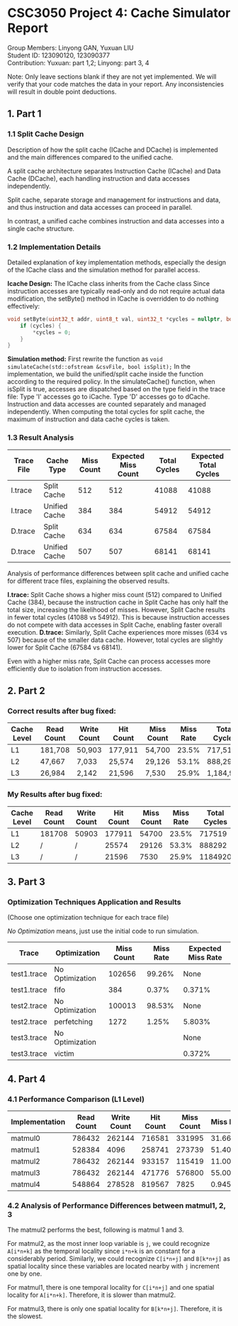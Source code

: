 # CSC3050 Project 4: Cache Simulator Report

Group Members:   Linyong GAN, Yuxuan LIU                 
Student ID:      123090120, 123090377    
Contribution:    Yuxuan: part 1,2; Linyong: part 3, 4

Note: Only leave sections blank if they are not yet implemented. We will verify that your code matches the data in your report. Any inconsistencies will result in double point deductions.


## 1. Part 1


### 1.1 Split Cache Design

Description of how the split cache (ICache and DCache) is implemented and the main differences compared to the unified cache.

A split cache architecture separates Instruction Cache (ICache) and Data Cache (DCache), each handling instruction and data accesses independently. 

Split cache, separate storage and management for instructions and data, and thus instruction and data accesses can proceed in parallel.

In contrast, a unified cache combines instruction and data accesses into a single cache structure.

### 1.2 Implementation Details

Detailed explanation of key implementation methods, especially the design of the ICache class and the simulation method for parallel access.

**Icache Design:**
The ICache class inherits from the Cache class
Since instruction accesses are typically read-only and do not require actual data modification, 
the setByte() method in ICache is overridden to do nothing effectively:

```cpp
void setByte(uint32_t addr, uint8_t val, uint32_t *cycles = nullptr, bool countStats = true) override {
    if (cycles) {
        *cycles = 0;
    }
}
```

**Simulation method:**
First rewrite the function as `void simulateCache(std::ofstream &csvFile, bool isSplit);`
In the implementation, we build the unified/split cache inside the function according to the required policy.
In the simulateCache() function, when isSplit is true, accesses are dispatched based on the type field in the trace file:
Type 'I' accesses go to iCache. Type 'D' accesses go to dCache.
Instruction and data accesses are counted separately and managed independently.
When computing the total cycles for split cache, the maximum of instruction and data cache cycles is taken.

### 1.3 Result Analysis

| Trace File | Cache Type    | Miss Count | Expected Miss Count | Total Cycles | Expected Total Cycles |
| ---------- | ------------- | ---------- | ------------------- | ------------ | --------------------- |
| I.trace    | Split Cache   |  512       |     512             |  41088       |    41088              |
| I.trace    | Unified Cache |  384       |     384             |  54912       |    54912              |
| D.trace    | Split Cache   |  634       |     634             |  67584       |    67584              |
| D.trace    | Unified Cache |  507       |     507             |  68141       |    68141              |

Analysis of performance differences between split cache and unified cache for different trace files, explaining the observed results.

**I.trace:**
Split Cache shows a higher miss count (512) compared to Unified Cache (384), 
because the instruction cache in Split Cache has only half the total size, increasing the likelihood of misses.
However, Split Cache results in fewer total cycles (41088 vs 54912).
This is because instruction accesses do not compete with data accesses in Split Cache, enabling faster overall execution.
**D.trace:**
Similarly, Split Cache experiences more misses (634 vs 507) because of the smaller data cache.
However, total cycles are slightly lower for Split Cache (67584 vs 68141).

Even with a higher miss rate, Split Cache can process accesses more efficiently due to isolation from instruction accesses.

## 2. Part 2

### Correct results after bug fixed:

| Cache Level | Read Count | Write Count | Hit Count | Miss Count | Miss Rate | Total Cycles |
|-------|-----------|------------|----------|------------|-----------|--------------|
| L1    | 181,708   | 50,903     | 177,911  | 54,700     | 23.5%     | 717,519      |
| L2    | 47,667    | 7,033      | 25,574   | 29,126     | 53.1%     | 888,292      |
| L3    | 26,984    | 2,142      | 21,596   | 7,530      | 25.9%     | 1,184,920    |

### My Results after bug fixed:

| Cache Level | Read Count | Write Count | Hit Count | Miss Count  | Miss Rate | Total Cycles |
| ----------- | ---------- | ----------- | --------- | ----------- | --------- | ------------ |
| L1          |  181708    |  50903      |  177911   |  54700      |  23.5%    |  717519      |
| L2          |  /         |  /          |  25574    |  29126      |  53.3%    |  888292      |
| L3          |  /         |  /          |  21596    |  7530       |  25.9%    |  1184920     |


## 3. Part 3

### Optimization Techniques Application and Results
(Choose one optimization technique for each trace file)

*No Optimization* means, just use the initial code to run simulation.

| Trace       | Optimization    | Miss Count | Miss Rate | Expected Miss Rate |
| ----------- | --------------- | ---------- | --------- | ------------------ |
| test1.trace | No Optimization | 102656     | 99.26%    |       None         |
| test1.trace |    fifo         | 384        |  0.37%    |     0.371%         |
| test2.trace | No Optimization | 100013     | 98.53%    |       None         |
| test2.trace |    perfetching  | 1272       |  1.25%    |    5.803%          |
| test3.trace | No Optimization |            |           |       None         |
| test3.trace |  victim         |            |           |   0.372%           |


## 4. Part 4

### 4.1 Performance Comparison (L1 Level)

| Implementation | Read Count | Write Count | Hit Count | Miss Count | Miss Rate | Total Cycles |
|----------------|------------|-------------|-----------|------------|-----------|--------------|
| matmul0 |   786432      | 262144      |   716581      |    331995        |  31.6615       |   3665589      |
| matmul1 |   528384      |   4096      |   258741      |    273739        |  51.4083       |   2480901      |
| matmul2 |   786432      | 262144      |   933157      |    115419        |  11.0072       |   2378661      |
| matmul3 |   786432      | 262144      |   471776      |    576800        |  55.0079       |   7183072      |
| matmul4 |   548864      | 278528      |   819567      |      7825        |   0.945743     |    897495      |

### 4.2 Analysis of Performance Differences between matmul1, 2, 3

The matmul2 performs the best, following is matmul 1 and 3.

For matmul2, as the most inner loop variable is `j`, we could recognize `A[i*n+k]` as the temporal locality since `i*n+k` is an constant for a considerably period. Similarly, we could recognize `C[i*n+j]` and `B[k*n+j]` as spatial locality since these variables are located nearby with `j` increment one by one. 

For matmul1, there is one temporal locality for `C[i*n+j]` and one spatial locality for `A[i*n+k]`. Therefore, it is slower than matmul2. 

For matmul3, there is only one spatial locality for `B[k*n+j]`. Therefore, it is the slowest. 
